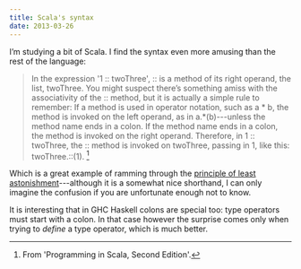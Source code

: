 ```yaml
---
title: Scala's syntax
date: 2013-03-26
---
```


I’m studying a bit of Scala.  I find the syntax even more amusing than the rest
of the language:

> In the expression '1 :: twoThree', :: is a method of its right operand, the
> list, twoThree. You might suspect there’s something amiss with the
> associativity of the :: method, but it is actually a simple rule to remember:
> If a method is used in operator notation, such as a * b, the method is invoked
> on the left operand, as in a.*(b)---unless the method name ends in a colon. If
> the method name ends in a colon, the method is invoked on the right
> operand. Therefore, in 1 :: twoThree, the :: method is invoked on twoThree,
> passing in 1, like this: twoThree.::(1). [^1]

Which is a great example of ramming through the [principle of least
astonishment](https://en.wikipedia.org/wiki/Principle_of_least_astonishment)---although
it is a somewhat nice shorthand, I can only imagine the confusion if you are
unfortunate enough not to know.

It is interesting that in GHC Haskell colons are special too: type operators
must start with a colon.  In that case however the surprise comes only when
trying to *define* a type operator, which is much better.

[^1]: From 'Programming in Scala, Second Edition'.
